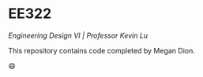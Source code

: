 # EE322
*Engineering Design VI | Professor Kevin Lu*

This repository contains code completed by Megan Dion.

:smile:


